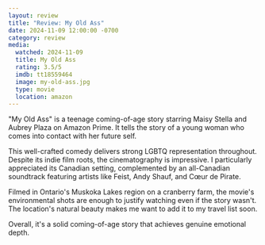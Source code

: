 ```yaml
---
layout: review
title: "Review: My Old Ass"
date: 2024-11-09 12:00:00 -0700
category: review
media: 
  watched: 2024-11-09
  title: My Old Ass
  rating: 3.5/5
  imdb: tt18559464
  image: my-old-ass.jpg
  type: movie
  location: amazon
---
```


"My Old Ass" is a teenage coming-of-age story starring Maisy Stella and Aubrey Plaza on Amazon Prime. It tells the story of a young woman who comes into contact with her future self.

This well-crafted comedy delivers strong LGBTQ representation throughout. Despite its indie film roots, the cinematography is impressive. I particularly appreciated its Canadian setting, complemented by an all-Canadian soundtrack featuring artists like Feist, Andy Shauf, and Cœur de Pirate.

Filmed in Ontario's Muskoka Lakes region on a cranberry farm, the movie's environmental shots are enough to justify watching even if the story wasn't. The location's natural beauty makes me want to add it to my travel list soon.

Overall, it's a solid coming-of-age story that achieves genuine emotional depth.
